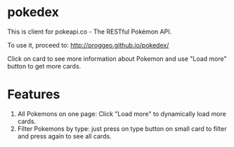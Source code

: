# pokedex

This is client for pokeapi.co - The RESTful Pokémon API.

To use it, proceed to: http://proggeo.github.io/pokedex/

Click on card to see more information about Pokemon and use "Load more" button to get more cards.

# Features
1. All Pokemons on one page: Click "Load more" to dynamically load more cards.
2. Filter Pokemons by type: just press on type button on small card to filter and press again to see all cards.
